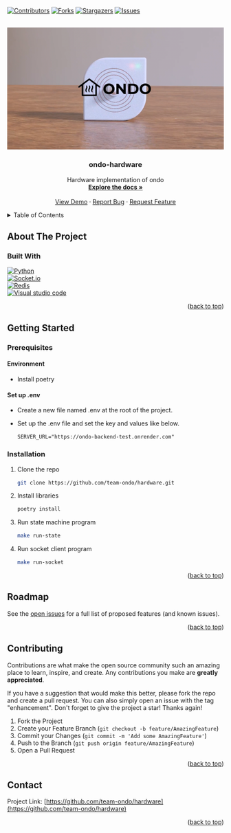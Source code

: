 <a name="readme-top"></a>

[![Contributors][contributors-shield]][contributors-url]
[![Forks][forks-shield]][forks-url]
[![Stargazers][stars-shield]][stars-url]
[![Issues][issues-shield]][issues-url]

<br />
<div align="center">
<a href="https://github.com/team-ondo/backend">
<img src="docs/images/ondo_product_image.png" alt="image of ondo product">
</a>
</a>

<h3 align="center">ondo-hardware</h3>

  <p align="center">
    Hardware implementation of ondo
    <br />
    <a href="https://github.com/team-ondo/hardware"><strong>Explore the docs »</strong></a>
    <br />
    <br />
    <a href="https://ondo.onrender.com/">View Demo</a>
    ·
    <a href="https://github.com/team-ondo/hardware/issues">Report Bug</a>
    ·
    <a href="https://github.com/team-ondo/hardware/issues">Request Feature</a>
  </p>
</div>

<details>
  <summary>Table of Contents</summary>
  <ol>
    <li>
      <a href="#about-the-project">About The Project</a>
      <ul>
        <li><a href="#built-with">Built With</a></li>
      </ul>
    </li>
    <li>
      <a href="#getting-started">Getting Started</a>
      <ul>
        <li>
            <a href="#prerequisites">Prerequisites</a>
            <ul>
                <li><a href="#environment">Environment</a></li>
                <li><a href="#set-up-env">Set up .env</a></li>
            </ul>
        </li>
        <li><a href="#installation">Installation</a></li>
      </ul>
    </li>
    <li><a href="#roadmap">Roadmap</a></li>
    <li><a href="#contributing">Contributing</a></li>
    <li><a href="#contact">Contact</a></li>
  </ol>
</details>

## About The Project

### Built With

[![Python][Python]][Python-url]  
[![Socket.io]][Socket.io-url]  
[![Redis]][Redis-url]  
[![Visual studio code][Visual studio code]][Visual studio code-url]  

<p align="right">(<a href="#readme-top">back to top</a>)</p>

## Getting Started

### Prerequisites

#### Environment

- Install poetry

#### Set up .env

- Create a new file named .env at the root of the project.
- Set up the .env file and set the key and values like below.

    ```env
    SERVER_URL="https://ondo-backend-test.onrender.com"
    ```

### Installation

1. Clone the repo

   ```sh
   git clone https://github.com/team-ondo/hardware.git
   ```

2. Install libraries

   ```sh
   poetry install
   ```

3. Run state machine program

   ```sh
   make run-state
   ```

4. Run socket client program

    ```sh
    make run-socket
    ```

<p align="right">(<a href="#readme-top">back to top</a>)</p>

## Roadmap

See the [open issues](https://github.com/team-ondo/hardware/issues) for a full list of proposed features (and known issues).

<p align="right">(<a href="#readme-top">back to top</a>)</p>

## Contributing

Contributions are what make the open source community such an amazing place to learn, inspire, and create. Any contributions you make are **greatly appreciated**.

If you have a suggestion that would make this better, please fork the repo and create a pull request. You can also simply open an issue with the tag "enhancement".
Don't forget to give the project a star! Thanks again!

1. Fork the Project
2. Create your Feature Branch (`git checkout -b feature/AmazingFeature`)
3. Commit your Changes (`git commit -m 'Add some AmazingFeature'`)
4. Push to the Branch (`git push origin feature/AmazingFeature`)
5. Open a Pull Request

<p align="right">(<a href="#readme-top">back to top</a>)</p>

## Contact

Project Link: [https://github.com/team-ondo/hardware](https://github.com/team-ondo/hardware)

<p align="right">(<a href="#readme-top">back to top</a>)</p>

[contributors-shield]: https://img.shields.io/github/contributors/team-ondo/hardware.svg?style=for-the-badge
[contributors-url]: https://github.com/team-ondo/hardware/graphs/contributors
[forks-shield]: https://img.shields.io/github/forks/team-ondo/hardware.svg?style=for-the-badge
[forks-url]: https://github.com/team-ondo/hardware/network/members
[stars-shield]: https://img.shields.io/github/stars/team-ondo/hardware.svg?style=for-the-badge
[stars-url]: https://github.com/team-ondo/hardware/stargazers
[issues-shield]: https://img.shields.io/github/issues/team-ondo/hardware.svg?style=for-the-badge
[issues-url]: https://github.com/team-ondo/hardware/issues
[Python]: https://img.shields.io/badge/python-3670A0?style=for-the-badge&logo=python&logoColor=ffdd54
[Python-url]: https://www.python.org/
[Socket.io]: https://img.shields.io/badge/Socket.io-black?style=for-the-badge&logo=socket.io&badgeColor=010101
[Socket.io-url]: https://socket.io/
[Redis]: https://img.shields.io/badge/redis-%23DD0031.svg?style=for-the-badge&logo=redis&logoColor=white
[Redis-url]: https://redis.io/
[Visual Studio Code]: https://img.shields.io/badge/Visual%20Studio%20Code-0078d7.svg?style=for-the-badge&logo=visual-studio-code&logoColor=white
[Visual Studio Code-url]:https://code.visualstudio.com/
